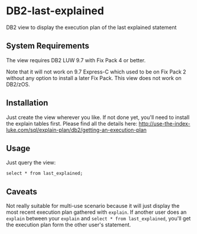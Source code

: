 DB2-last-explained
==================

DB2 view to display the execution plan of the last explained statement

System Requirements
-------------------

The view requires DB2 LUW 9.7 with Fix Pack 4 or better.

Note that it will not work on 9.7 Express-C which used to be on Fix Pack 2 without any option to install a later Fix Pack. This view does not work on DB2/zOS.

Installation
------------

Just create the view wherever you like. If not done yet, you'll need to install the explain tables first. Please find all the details here: http://use-the-index-luke.com/sql/explain-plan/db2/getting-an-execution-plan

Usage
-----

Just query the view:

    select * from last_explained;
  
Caveats
-------

Not really suitable for multi-use scenario because it will just display the most recent execution plan gathered with `explain`. If another user does an `explain` between your `explain` and `select * from last_explained`, you'll get the execution plan form the other user's statement.


